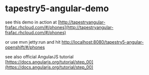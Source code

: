 tapestry5-angular-demo
======================
see this demo in action at [http://tapestryangular-frafac.rhcloud.com/#/phones](http://tapestryangular-frafac.rhcloud.com/#/phones)

or use mvn jetty:run and hit  [http://localhost:8080/tapestry5-angular-openshift/#/phones](http://localhost:8080/tapestry5-angular-openshift/#/phones)

see also official AngularJS tutorial  [https://docs.angularjs.org/tutorial/step_00](https://docs.angularjs.org/tutorial/step_00)